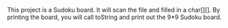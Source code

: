 This project is a Sudoku board. It will scan the file and filled in a char[][]. By printing the board, you will call toString and print out the 9*9 Sudoku board.
